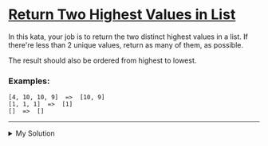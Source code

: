 # [Return Two Highest Values in List](https://www.codewars.com/kata/57ab3c09bb994429df000a4a)

In this kata, your job is to return the two distinct highest values in a list. If there're less than 2 unique values, return as many of them, as possible.

The result should also be ordered from highest to lowest.

### Examples:

```
[4, 10, 10, 9]  =>  [10, 9]
[1, 1, 1]  =>  [1]
[]  =>  []
```

---

<details><summary>My Solution</summary>

```js
function twoHighest(arr) {
  const uniqueArr = [...new Set(arr)]

  return uniqueArr.sort((a, b) => b - a).slice(0, 2)
}
```

</details>
